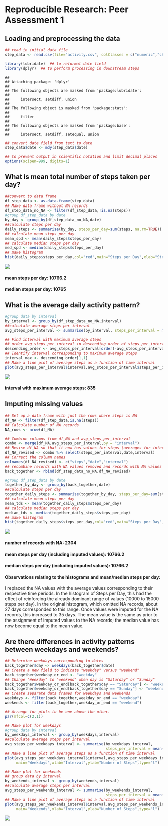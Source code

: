 # Reproducible Research: Peer Assessment 1


## Loading and preprocessing the data


```r
## read in initial data file
step_data <- read.csv(file="activity.csv", colClasses = c("numeric","character","numeric"), header = TRUE,na.strings="NA")

library(lubridate)  ## to reformat date field
library(dplyr)  ## to perform processing in downstream steps
```

```
## 
## Attaching package: 'dplyr'
## 
## The following objects are masked from 'package:lubridate':
## 
##     intersect, setdiff, union
## 
## The following object is masked from 'package:stats':
## 
##     filter
## 
## The following objects are masked from 'package:base':
## 
##     intersect, setdiff, setequal, union
```

```r
## convert date field from text to date
step_data$date <- mdy(step_data$date)

## to prevent output in scientific notation and limit decimal places
options(scipen=999, digits=1)
```

## What is mean total number of steps taken per day?


```r
##convert to data frame
df_step_data <- as.data.frame(step_data)
## Make data frame without NA records
df_step_data_no_NA <- filter(df_step_data,!is.na(steps))
#group df_step_data by date
by_day <- group_by(df_step_data_no_NA,date)  
##calculate steps per day
daily_steps <- summarise(by_day, steps_per_day=sum(steps, na.rm=TRUE))
## calculate mean steps per day
mean_spd <- mean(daily_steps$steps_per_day)
## calculate median steps per day
med_spd <- median(daily_steps$steps_per_day)
## make histogram
hist(daily_steps$steps_per_day,col="red",main="Steps per Day",xlab="Steps per Day")
```

![](PA1_template_files/figure-html/unnamed-chunk-2-1.png) 
  
#### mean steps per day: 10766.2
#### median steps per day: 10765
  

## What is the average daily activity pattern?


```r
#group data by interval
by_interval <- group_by(df_step_data_no_NA,interval)
##calculate average steps per interval
avg_steps_per_interval <- summarise(by_interval, steps_per_interval = mean(steps, na.rm=TRUE))

## Find interval with maximum average steps
## order avg_steps_per_interval in descending order of steps_per_interval
descending_order <- avg_steps_per_interval[order(-avg_steps_per_interval[,2]),]
## Identify interval corresponding to maximum average steps
interval_max <- descending_order[1,1]
## Make a line plot of average steps as a function of time interval
plot(avg_steps_per_interval$interval,avg_steps_per_interval$steps_per_interval,type="l")
```

![](PA1_template_files/figure-html/unnamed-chunk-3-1.png) 

#### interval with maximum average steps: 835
 
 
## Imputing missing values


```r
## Set up a data frame with just the rows where steps is NA
df_NA <- filter(df_step_data,is.na(steps))
## Calculate number of NA records
NA_rows <- nrow(df_NA)

## Combine columns from df_NA and avg_steps_per_interval
combo <- merge(df_NA,avg_steps_per_interval,by = "interval")
## Revise df_NA so that it now has values for steps (averages for interval)
df_NA_revised <- combo %>% select(steps_per_interval,date,interval)
## Correct the column names
colnames(df_NA_revised) <- c("steps","date","interval")
## recombine records with NA values removed and records with NA values replaced.
back_together <- rbind(df_step_data_no_NA,df_NA_revised)

#group df_step_data by date
together_by_day <- group_by(back_together,date)
##calculate steps per day
together_daily_steps <- summarise(together_by_day, steps_per_day=sum(steps, na.rm=TRUE))
## calculate mean steps per day
mean_tds <- mean(together_daily_steps$steps_per_day)
## calculate median steps per day
median_tds <- median(together_daily_steps$steps_per_day)
## make histogram
hist(together_daily_steps$steps_per_day,col="red",main="Steps per Day",xlab="Steps per Day")
```

![](PA1_template_files/figure-html/unnamed-chunk-4-1.png) 
  
#### number of records with NA: 2304
#### mean steps per day (including imputed values): 10766.2
#### median steps per day (including imputed values): 10766.2
 
#### Observations relating to the histograms and mean/median steps per day:  
I replaced the NA values with the average values corresponding to their respective time periods.  In the histogram of Steps per Day, this had the effect of reinforcing the already dominant range of values (10000 to 15000 steps per day).  In the original histogram, which omitted NA records, about 27 days corresponded to this range.  Once values were imputed for the NA records, this increased to 35 days. The mean value is the same as prior to the assignment of imputed values to the NA records; the median value has now become equal to the mean value.

## Are there differences in activity patterns between weekdays and weekends?


```r
## Determine weekdays corresponding to dates
back_together$day <- weekdays(back_together$date)
## Create a new field to indicate "weekday" versus "weekend"
back_together$weekday_or_end <- "weekday"
## Change "Weekday" to "weekend" when day is "Saturday" or "Sunday"
back_together$weekday_or_end[back_together$day == "Saturday"] <- "weekend"
back_together$weekday_or_end[back_together$day == "Sunday"] <- "weekend"
## Create separate data frames for weekdays and weekends
weekdays <- filter(back_together,weekday_or_end == "weekday")
weekends <- filter(back_together,weekday_or_end == "weekend")

## Arrange for plots to be one above the other.
par(mfcol=c(2,1))

## Make plot for weekdays
#group data by interval
by_weekdays_interval <- group_by(weekdays,interval)
##calculate average steps per interval
avg_steps_per_weekdays_interval <- summarise(by_weekdays_interval, 
                                             steps_per_interval = mean(steps, na.rm=TRUE))
## Make a line plot of average steps as a function of time interval
plot(avg_steps_per_weekdays_interval$interval,avg_steps_per_weekdays_interval$steps_per_interval,
     main="Weekdays",xlab="Interval",ylab="Number of Steps",type="l")

## Make plot for weekends
## group data by interval
by_weekends_interval <- group_by(weekends,interval)
##calculate average steps per interval
avg_steps_per_weekends_interval <- summarise(by_weekends_interval, 
                                             steps_per_interval = mean(steps, na.rm=TRUE))
## Make a line plot of average steps as a function of time interval
plot(avg_steps_per_weekends_interval$interval,avg_steps_per_weekends_interval$steps_per_interval,
     main="Weekends",xlab="Interval",ylab="Number of Steps",type="l")
```

![](PA1_template_files/figure-html/unnamed-chunk-5-1.png) 


